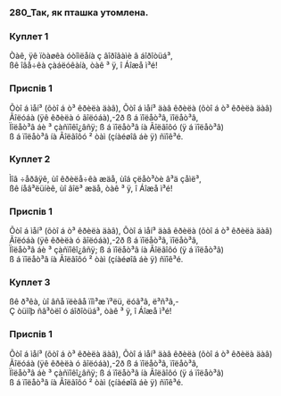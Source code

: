 ### 280_Так, як пташка утомлена.
### Куплет 1
Òàê, ÿê ïòàøêà óòîìëåíà ç âîðîãàìè â áîðîòüá³,<br/>ßê îâå÷êà çàáëóêàíà, òàê ³ ÿ, î Áîæå ì³é!
### Приспів 1
Õòî á ìåí³ (õòî á ò³ êðèëà äàâ), Õòî á ìåí³ äàâ êðèëà (õòî á ò³ êðèëà äàâ)<br/>Ãîëóáà (ÿê êðèëà ó ãîëóáà),-2ð ß á ïîëåò³â, ïîëåò³â,<br/>Ïîëåò³â áè ³ çàñïîêî¿âñÿ; ß á ïîëåò³â íà Ãîëãîôó (ÿ á ïîëåò³â)<br/>ß á ïîëåò³â íà Ãîëãîôó ² òàì (çíàéøîâ áè ÿ) ñïîê³é.
### Куплет 2
Ìîâ ÷åðâÿê, ùî êðèëå÷êà æäå, ùîá çëåò³òè â³ä çåìë³,<br/>ßê íåâ³ëüíèê, ùî âîë³ æäå, òàê ³ ÿ, î Áîæå ì³é!
### Приспів 1
Õòî á ìåí³ (õòî á ò³ êðèëà äàâ), Õòî á ìåí³ äàâ êðèëà (õòî á ò³ êðèëà äàâ)<br/>Ãîëóáà (ÿê êðèëà ó ãîëóáà),-2ð ß á ïîëåò³â, ïîëåò³â,<br/>Ïîëåò³â áè ³ çàñïîêî¿âñÿ; ß á ïîëåò³â íà Ãîëãîôó (ÿ á ïîëåò³â)<br/>ß á ïîëåò³â íà Ãîëãîôó ² òàì (çíàéøîâ áè ÿ) ñïîê³é.
### Куплет 3
ßê ð³êà, ùî âñå ïëèâå ïîì³æ ï³ëü, ëóã³â, ë³ñ³â,-<br/>Ç òüìîþ ñâ³òëî ó áîðîòüá³, òàê ³ ÿ, î Áîæå ì³é!
### Приспів 1
Õòî á ìåí³ (õòî á ò³ êðèëà äàâ), Õòî á ìåí³ äàâ êðèëà (õòî á ò³ êðèëà äàâ)<br/>Ãîëóáà (ÿê êðèëà ó ãîëóáà),-2ð ß á ïîëåò³â, ïîëåò³â,<br/>Ïîëåò³â áè ³ çàñïîêî¿âñÿ; ß á ïîëåò³â íà Ãîëãîôó (ÿ á ïîëåò³â)<br/>ß á ïîëåò³â íà Ãîëãîôó ² òàì (çíàéøîâ áè ÿ) ñïîê³é.
